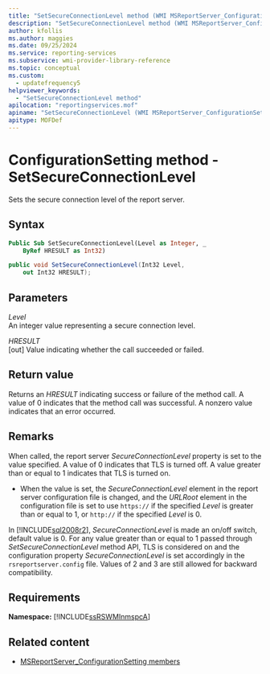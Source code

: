 ```yaml
---
title: "SetSecureConnectionLevel method (WMI MSReportServer_ConfigurationSetting)"
description: "SetSecureConnectionLevel method (WMI MSReportServer_ConfigurationSetting)"
author: kfollis
ms.author: maggies
ms.date: 09/25/2024
ms.service: reporting-services
ms.subservice: wmi-provider-library-reference
ms.topic: conceptual
ms.custom:
  - updatefrequency5
helpviewer_keywords:
  - "SetSecureConnectionLevel method"
apilocation: "reportingservices.mof"
apiname: "SetSecureConnectionLevel (WMI MSReportServer_ConfigurationSetting Class)"
apitype: MOFDef
---
```

# ConfigurationSetting method - SetSecureConnectionLevel
  Sets the secure connection level of the report server.  
  
## Syntax  
  
```vb  
Public Sub SetSecureConnectionLevel(Level as Integer, _  
    ByRef HRESULT as Int32)  
```  
  
```csharp  
public void SetSecureConnectionLevel(Int32 Level,   
    out Int32 HRESULT);  
```  
  
## Parameters  
 *Level*  
 An integer value representing a secure connection level.  
  
 *HRESULT*  
 [out] Value indicating whether the call succeeded or failed.  
  
## Return value  
 Returns an *HRESULT* indicating success or failure of the method call. A value of 0 indicates that the method call was successful. A nonzero value indicates that an error occurred.  
  
## Remarks  
 When called, the report server *SecureConnectionLevel* property is set to the value specified. A value of 0 indicates that TLS is turned off. A value greater than or equal to 1 indicates that TLS is turned on.  
  
-   When the value is set, the *SecureConnectionLevel* element in the report server configuration file is changed, and the *URLRoot* element in the configuration file is set to use `https://` if the specified *Level* is greater than or equal to 1, or `http://` if the specified *Level* is 0.  
  
 In [!INCLUDE[sql2008r2](../../includes/sql2008r2-md.md)], *SecureConnectionLevel* is made an on/off switch, default value is 0. For any value greater than or equal to 1 passed through *SetSecureConnectionLevel* method API, TLS is considered on and the configuration property *SecureConnectionLevel* is set accordingly in the `rsreportserver.config` file. Values of 2 and 3 are still allowed for backward compatibility.  
  
## Requirements  
 **Namespace:** [!INCLUDE[ssRSWMInmspcA](../../includes/ssrswminmspca-md.md)]  
  
## Related content

- [MSReportServer_ConfigurationSetting members](../../reporting-services/wmi-provider-library-reference/msreportserver-configurationsetting-members.md)
